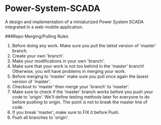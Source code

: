 Power-System-SCADA
==================

A design and implementation of a miniaturized Power System SCADA integrated in a web-mobile application.


###Repo Merging/Pulling Rules


1. Before doing any work. Make sure you pull the latest version of 'master' branch.
2. Create your own 'branch'.
3. Make your modifications in your own 'branch'.
4. Make sure that your work is not too behind in the 'master' branch! Otherwise, you will have problems in merging your work.
5. Before merging to 'master' make sure you pull once again the lasest version of 'master'.
6. Checkout to 'master' then merge your 'branch' to 'master'.
7. Make sure to check if the 'master' branch works before you push your code to 'origin'. We'll define testing methods later for everyone to do before pushing to origin. The point is not to break the master line of code.
8. If you break 'master', make sure to FIX it before Push.
9. Push all branches to 'origin'.
